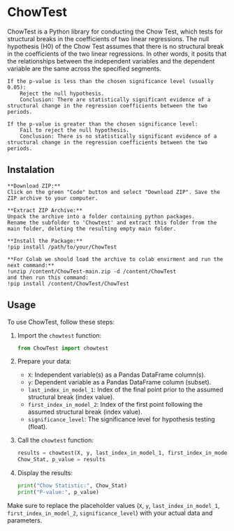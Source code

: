 # ChowTest

ChowTest is a Python library for conducting the Chow Test, which tests for structural breaks in the coefficients of two linear regressions.
The null hypothesis (H0) of the Chow Test assumes that there is no structural break in the coefficients of the two linear regressions. In other words, it posits that the relationships between the independent variables and the dependent variable are the same across the specified segments. 
```
If the p-value is less than the chosen significance level (usually 0.05):
    Reject the null hypothesis.
    Conclusion: There are statistically significant evidence of a structural change in the regression coefficients between the two periods.

If the p-value is greater than the chosen significance level:
    Fail to reject the null hypothesis.
    Conclusion: There is no statistically significant evidence of a structural change in the regression coefficients between the two periods.
```

## Instalation

```
**Download ZIP:**
Click on the green "Code" button and select "Download ZIP". Save the ZIP archive to your computer.

**Extract ZIP Archive:**
Unpack the archive into a folder containing python packages.
Rename the subfolder to 'Chowtest' and extract this folder from the main folder, deleting the resulting empty main folder.

**Install the Package:**
!pip install /path/to/your/ChowTest

**For Colab we should load the archive to colab envirment and run the next command:**
!unzip /content/ChowTest-main.zip -d /content/ChowTest
and then run this command:
!pip install /content/ChowTest/ChowTest

```

## Usage

To use ChowTest, follow these steps:

1. Import the `chowtest` function:

    ```python
    from ChowTest import chowtest
    ```

2. Prepare your data:

    - `X`: Independent variable(s) as a Pandas DataFrame column(s).
    - `y`: Dependent variable as a Pandas DataFrame column (subset).
    - `last_index_in_model_1`: Index of the final point prior to the assumed structural break (index value).
    - `first_index_in_model_2`: Index of the first point following the assumed structural break (index value).
    - `significance_level`: The significance level for hypothesis testing (float).

3. Call the `chowtest` function:

    ```python
    results = chowtest(X, y, last_index_in_model_1, first_index_in_model_2, significance_level)
    Chow_Stat, p_value = results
    ```

4. Display the results:

    ```python
    print("Chow Statistic:", Chow_Stat)
    print("P-value:", p_value)
    ```

Make sure to replace the placeholder values (`X`, `y`, `last_index_in_model_1`, `first_index_in_model_2`, `significance_level`) with your actual data and parameters.

